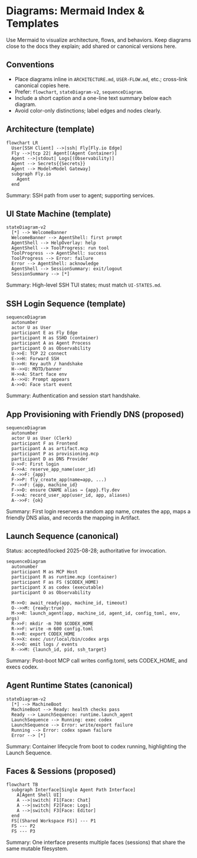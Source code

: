 # Diagrams: Mermaid Index & Templates

Use Mermaid to visualize architecture, flows, and behaviors. Keep diagrams close to the docs they
explain; add shared or canonical versions here.

## Conventions

- Place diagrams inline in `ARCHITECTURE.md`, `USER-FLOW.md`, etc.; cross-link canonical copies
  here.
- Prefer: `flowchart`, `stateDiagram-v2`, `sequenceDiagram`.
- Include a short caption and a one-line text summary below each diagram.
- Avoid color-only distinctions; label edges and nodes clearly.

## Architecture (template)

```mermaid
flowchart LR
  User[SSH Client] -->|ssh| Fly[Fly.io Edge]
  Fly -->|tcp 22| Agent[(Agent Container)]
  Agent -->|stdout| Logs[(Observability)]
  Agent --> Secrets{{Secrets}}
  Agent --> Model>Model Gateway]
  subgraph Fly.io
    Agent
  end
```

Summary: SSH path from user to agent; supporting services.

## UI State Machine (template)

```mermaid
stateDiagram-v2
  [*] --> WelcomeBanner
  WelcomeBanner --> AgentShell: first prompt
  AgentShell --> HelpOverlay: help
  AgentShell --> ToolProgress: run tool
  ToolProgress --> AgentShell: success
  ToolProgress --> Error: failure
  Error --> AgentShell: acknowledge
  AgentShell --> SessionSummary: exit/logout
  SessionSummary --> [*]
```

Summary: High-level SSH TUI states; must match `UI-STATES.md`.

## SSH Login Sequence (template)

```mermaid
sequenceDiagram
  autonumber
  actor U as User
  participant E as Fly Edge
  participant H as SSHD (container)
  participant A as Agent Process
  participant O as Observability
  U->>E: TCP 22 connect
  E->>H: Forward SSH
  U->>H: Key auth / handshake
  H-->>U: MOTD/banner
  H->>A: Start face env
  A-->>U: Prompt appears
  A->>O: Face start event
```

Summary: Authentication and session start handshake.

## App Provisioning with Friendly DNS (proposed)

```mermaid
sequenceDiagram
  autonumber
  actor U as User (Clerk)
  participant F as Frontend
  participant A as artifact.mcp
  participant P as provisioning.mcp
  participant D as DNS Provider
  U->>F: First login
  F->>A: reserve_app_name(user_id)
  A-->>F: {app}
  F->>P: fly_create_app(name=app, ...)
  P-->>F: {app, machine_id}
  F->>D: ensure CNAME alias → {app}.fly.dev
  F->>A: record_user_app(user_id, app, aliases)
  A-->>F: {ok}
```

Summary: First login reserves a random app name, creates the app, maps a friendly DNS alias, and records the mapping in Artifact.

## Launch Sequence (canonical)

Status: accepted/locked 2025-08-28; authoritative for invocation.

```mermaid
sequenceDiagram
  autonumber
  participant M as MCP Host
  participant R as runtime.mcp (container)
  participant F as FS ($CODEX_HOME)
  participant X as codex (executable)
  participant O as Observability

  M->>O: await_ready(app, machine_id, timeout)
  O-->>M: {ready:true}
  M->>R: launch_agent(app, machine_id, agent_id, config_toml, env, args)
  R->>F: mkdir -m 700 $CODEX_HOME
  R->>F: write -m 600 config.toml
  R->>R: export CODEX_HOME
  R->>X: exec /usr/local/bin/codex args
  X->>O: emit logs / events
  R-->>M: {launch_id, pid, ssh_target}
```

Summary: Post-boot MCP call writes config.toml, sets CODEX_HOME, and execs codex.

## Agent Runtime States (canonical)

```mermaid
stateDiagram-v2
  [*] --> MachineBoot
  MachineBoot --> Ready: health checks pass
  Ready --> LaunchSequence: runtime.launch_agent
  LaunchSequence --> Running: exec codex
  LaunchSequence --> Error: write/export failure
  Running --> Error: codex spawn failure
  Error --> [*]
```

Summary: Container lifecycle from boot to codex running, highlighting the Launch Sequence.

## Faces & Sessions (proposed)

```mermaid
flowchart TB
  subgraph Interface[Single Agent Path Interface]
    A[Agent Shell UI]
    A -->|switch| F1[Face: Chat]
    A -->|switch| F2[Face: Logs]
    A -->|switch| F3[Face: Editor]
  end
  FS[(Shared Workspace FS)] --- P1
  FS --- P2
  FS --- P3
```

Summary: One interface presents multiple faces (sessions) that share the same mutable filesystem.

